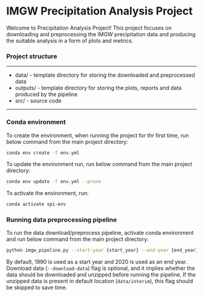 # IMGW Precipitation Analysis Project

Welcome to Precipitation Analysis Project! This project focuses on downloading and preprocessing the IMGW precipitation data and producing the suitable analysis in a form of plots and metrics.

### Project structure
------------------------
* data/ - template directory for storing the downloaded and preprocessed data
* outputs/ - template directory for storing the plots, reports and data produced by the pipeline
* src/ - source code
 -----------------------

### Conda environment
To create the environment, when running the project for thr first time, run below command from the main project directory:
```sh
conda env create -f env.yml
```
To update the environment run, run below command from the main project directory:
```sh
conda env update -f env.yml --prune
```
To activate the environment, run:
```sh
conda activate spi-env
```

### Running data preprocessing pipeline
To run the data download/preprocess pipeline, activate conda environment and run below command from the main project directory:
```sh
python imgw_pipeline.py --start-year {start_year} --end-year {end_year} [--download-data]
```
By default, 1990 is used as a start year and 2020 is used as an end year. Download data (`--download-data`) flag is
optional, and it implies whether the data should be downloaded and unzipped before running the pipeline. If the unzipped
data is present in default location (`data/interim`), this flag should be skipped to save time.



   
   
   

